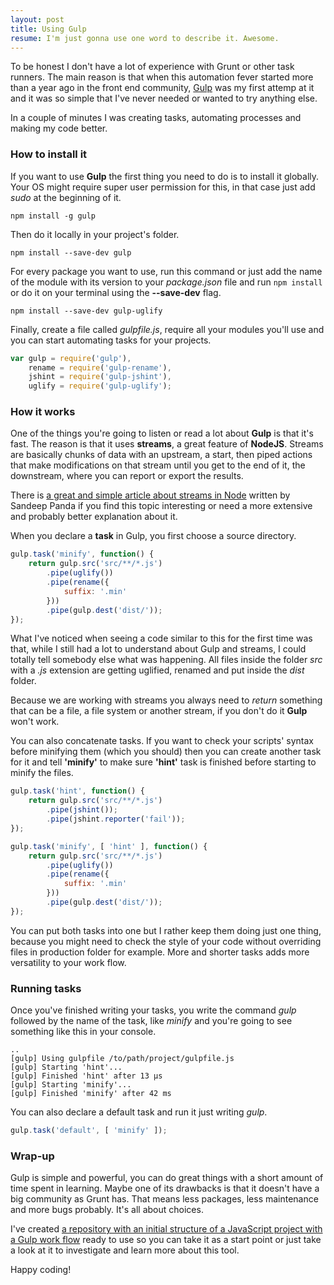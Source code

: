 ```yaml
---
layout: post
title: Using Gulp
resume: I'm just gonna use one word to describe it. Awesome.
---
```


To be honest I don't have a lot of experience with Grunt or other task runners. The main reason is that when this automation fever started more than a year ago in the front end community, <a href="https://www.gulpjs.com" target="_blank">Gulp</a> was my first attemp at it and it was so simple that I've never needed or wanted to try anything else.

In a couple of minutes I was creating tasks, automating processes and making my code better.

### How to install it

If you want to use **Gulp** the first thing you need to do is to install it globally. Your OS might require super user permission for this, in that case just add *sudo* at the beginning of it.

```
npm install -g gulp
```

Then do it locally in your project's folder.

```
npm install --save-dev gulp
```

For every package you want to use, run this command or just add the name of the module with its version to your *package.json* file and run `npm install` or do it on your terminal using the **--save-dev** flag.

```
npm install --save-dev gulp-uglify
```

Finally, create a file called *gulpfile.js*, require all your modules you'll use and you can start automating tasks for your projects.

```js
var gulp = require('gulp'),
    rename = require('gulp-rename'),
    jshint = require('gulp-jshint'),
    uglify = require('gulp-uglify');
```

### How it works

One of the things you're going to listen or read a lot about **Gulp** is that it's fast. The reason is that it uses **streams**, a great feature of **NodeJS**. Streams are basically chunks of data with an upstream, a start, then piped actions that make modifications on that stream until you get to the end of it, the downstream, where you can report or export the results.

There is <a href="http://www.sitepoint.com/basics-node-js-streams/" target="_blank">a great and simple article about streams in Node</a> written by Sandeep Panda if you find this topic interesting or need a more extensive and probably better explanation about it.

When you declare a **task** in Gulp, you first choose a source directory.

```js
gulp.task('minify', function() {
    return gulp.src('src/**/*.js')
        .pipe(uglify())
        .pipe(rename({
            suffix: '.min'
        }))
        .pipe(gulp.dest('dist/'));
});
```

What I've noticed when seeing a code similar to this for the first time was that, while I still had a lot to understand about Gulp and streams, I could totally tell somebody else what was happening. All files inside the folder *src* with a *.js* extension are getting uglified, renamed and put inside the *dist* folder.

Because we are working with streams you always need to *return* something that can be a file, a file system or another stream, if you don't do it **Gulp** won't work.

You can also concatenate tasks. If you want to check your scripts' syntax before minifying them (which you should) then you can create another task for it and tell **'minify'** to make sure **'hint'** task is finished before starting to minify the files.

```js
gulp.task('hint', function() {
    return gulp.src('src/**/*.js')
        .pipe(jshint());
        .pipe(jshint.reporter('fail'));
});

gulp.task('minify', [ 'hint' ], function() {
    return gulp.src('src/**/*.js')
        .pipe(uglify())
        .pipe(rename({
            suffix: '.min'
        }))
        .pipe(gulp.dest('dist/'));
});
```

You can put both tasks into one but I rather keep them doing just one thing, because you might need to check the style of your code without overriding files in production folder for example. More and shorter tasks adds more versatility to your work flow.


### Running tasks

Once you've finished writing your tasks, you write the command *gulp* followed by the name of the task, like *minify* and you're going to see something like this in your console.

```
..
[gulp] Using gulpfile /to/path/project/gulpfile.js
[gulp] Starting 'hint'...
[gulp] Finished 'hint' after 13 μs
[gulp] Starting 'minify'...
[gulp] Finished 'minify' after 42 ms
```

You can also declare a default task and run it just writing *gulp*.

```js
gulp.task('default', [ 'minify' ]);
```

### Wrap-up

Gulp is simple and powerful, you can do great things with a short amount of time spent in learning. Maybe one of its drawbacks is that it doesn't have a big community as Grunt has. That means less packages, less maintenance and more bugs probably. It's all about choices.

I've created <a href="https://github.com/jeremenichelli/recipe" target="_blank">a repository with an initial structure of a JavaScript project with a Gulp work flow</a> ready to use so you can take it as a start point or just take a look at it to investigate and learn more about this tool.

Happy coding!

